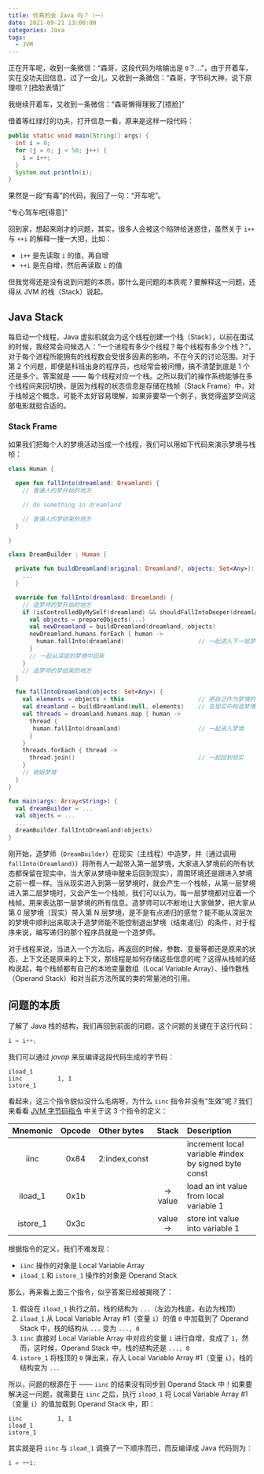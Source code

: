 ```yaml
---
title: 你真的会 Java 吗？（一）
date: 2021-09-21 13:00:00
categories: Java
tags:
  - JVM
---
```


正在开车呢，收到一条微信：“森哥，这段代码为啥输出是 `0`？...”，由于开着车，实在没功夫回信息，过了一会儿，又收到一条微信：“森哥，字节码大神，说下原理呗？[捂脸表情]”

我继续开着车，又收到一条微信：“森哥懒得理我了[捂脸]”

借着等红绿灯的功夫，打开信息一看，原来是这样一段代码：

```java
public static void main(String[] args) {
  int i = 0;
  for (j = 0; j < 50; j++) {
    i = i++;
  }
  System.out.println(i);
}
```

果然是一段“有毒”的代码，我回了一句：“开车呢”。

“专心驾车吧[得意]”

回到家，想起来刚才的问题，其实，很多人会被这个陷阱给迷惑住，虽然关于 `i++` 与 `++i` 的解释一搜一大把，比如：

* `i++` 是先读取 `i` 的值，再自增
* `++i` 是先自增，然后再读取 `i` 的值

但我觉得还是没有说到问题的本质，那什么是问题的本质呢？要解释这一问题，还得从 JVM 的栈（Stack）说起。

## Java Stack

每启动一个线程，Java 虚拟机就会为这个线程创建一个栈（Stack），以前在面试的时候，我经常会问候选人：“一个进程有多少个线程？每个线程有多少个栈？”，对于每个进程所能拥有的线程数会受很多因素的影响，不在今天的讨论范围。对于第 2 个问题，即便是科班出身的程序员，也经常会被问懵，搞不清楚到底是 1 个还是多个。答案就是 —— 每个线程对应一个栈。之所以我们的操作系统能够在多个线程间来回切换，是因为线程的状态信息是存储在栈帧（Stack Frame）中，对于栈帧这个概念，可能不太好容易理解，如果非要举一个例子，我觉得盗梦空间这部电影就挺合适的。

### Stack Frame

如果我们把每个人的梦境活动当成一个线程，我们可以用如下代码来演示梦境与栈桢：

```kotlin
class Human {

  open fun fallInto(dreamland: Dreamland) {
    // 普通人的梦开始的地方

    // do something in dreamland

    // 普通人的梦结束的地方
  }

}

class DreamBuilder : Human {

  private fun buildDreamland(original: Dreamland?, objects: Set<Any>): Dreamland {
    ...
  }

  override fun fallInto(dreamland: Dreamland) {
    // 造梦师的梦开始的地方
    if (isControlledByMySelf(dreamland) && shouldFallIntoDeeper(dreamland)) {
      val objects = prepareObjects(...)
      val newDreamland = buildDreamland(dreamland, objects)
      newDreamland.humans.forEach { human ->
        human.fallInto(dreamland)                     // 一起进入下一层梦境
      }
      // 一起从深层的梦境中回来
    }
    // 造梦师的梦结束的地方
  }

  fun fallIntoDreamland(objects: Set<Any>) {
    val elements = objects + this                     // 把自己作为梦境的一部分
    val dreamland = buildDreamland(null, elements)    // 在现实中构造梦境
    val threads = dreamland.humans.map { human ->
      thread {
       human.fallInto(dreamland)                      // 一起进入梦境
      }
    }
    threads.forEach { thread ->
      thread.join()                                   // 一起回到现实
    }
    // 销毁梦境
  }
}

fun main(args: Array<String>) {
  val dreamBuilder = ...
  val objects = ...
  ...
  dreamBuilder.fallIntoDreamland(objects)
}
```

刚开始，造梦师（`DreamBuilder`）在现实（主线程）中造梦，并（通过调用 `fallInto(Dreamland)`）将所有人一起带入第一层梦境，大家进入梦境前的所有状态都保留在现实中，当大家从梦境中醒来后回到现实），周围环境还是跟进入梦境之前一模一样。当从现实进入到第一层梦境时，就会产生一个栈帧，从第一层梦境进入第二层梦境时，又会产生一个栈帧，我们可以认为，每一层梦境都对应着一个栈帧，用来表达那一层梦境的所有信息。造梦师可以不断地让大家做梦，把大家从第 0 层梦境（现实）带入第 N 层梦境，是不是有点递归的感觉？能不能从深层次的梦境中顺利出来取决于造梦师能不能控制退出梦境（结束递归）的条件，对于程序来说，编写递归的那个程序员就是一个造梦师。

对于线程来说，当进入一个方法后，再返回的时候，参数、变量等都还是原来的状态，上下文还是原来的上下文，那线程是如何存储这些信息的呢？这得从栈帧的结构说起，每个栈帧都有自己的本地变量数组（Local Variable Array）、操作数栈（Operand Stack）和对当前方法所属的类的常量池的引用。

## 问题的本质

了解了 Java 栈的结构，我们再回到前面的问题，这个问题的关键在于这行代码：

```java
i = i++;
```

我们可以通过 *javap* 来反编译这段代码生成的字节码：

```
iload_1
iinc          1, 1
istore_1
```

看起来，这三个指令貌似没什么毛病呀，为什么 `iinc` 指令并没有“生效”呢？我们来看看 [JVM 字节码指令](https://en.wikipedia.org/wiki/List_of_Java_bytecode_instructions) 中关于这 3 个指令的定义：

| Mnemonic | Opcode | Other bytes   | Stack     | Description                                          |
|:--------:|:------:|:--------------|:---------:|:-----------------------------------------------------|
| iinc     | 0x84   | 2:index,const |           | increment local variable #index by signed byte const |
| iload_1  | 0x1b   |               | -> value  | load an int value from local variable 1              |
| istore_1 | 0x3c   |               | value ->  | store int value into variable 1                      |

根据指令的定义，我们不难发现：

* `iinc` 操作的对象是 Local Variable Array
* `iload_1` 和 `istore_1` 操作的对象是 Operand Stack

那么，再来看上面三个指令，似乎答案已经被揭晓了：

1. 假设在 `iload_1` 执行之前，栈的结构为 `...`（左边为栈底，右边为栈顶）
1. `iload_1` 从 Local Variable Array #1（变量 `i`）的值 `0` 中加载到了 Operand Stack 中，栈的结构从 `...` 变为 `..., 0`
1. `iinc` 直接对 Local Variable Array 中对应的变量 `i` 进行自增，变成了 `1`，然而，这时候，Operand Stack 中，栈的结构还是 `..., 0`
1. `istore_1` 将栈顶的 `0` 弹出来，存入 Local Variable Array #1（变量 `i`），栈的结构变为 `...`

所以，问题的根源在于 —— `iinc` 的结果没有同步到 Operand Stack 中！如果要解决这一问题，就需要在 `iinc` 之后，执行 `iload_1` 将 Local Variable Array #1（变量 `i`）的值加载到 Operand Stack 中，即：

```
iinc          1, 1
iload_1
istore_1
```
其实就是将 `iinc` 与 `iload_1` 调换了一下顺序而已，而反编译成 Java 代码则为：

```java
i = ++i;
```
